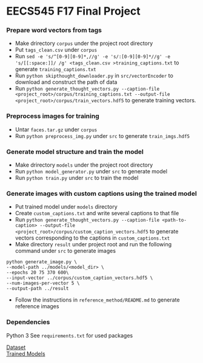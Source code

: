 # EECS545 F17 Final Project

### Prepare word vectors from tags
* Make drirectory `corpus` under the project root directory
* Put `tags_clean.csv` under `corpus`
* Run `sed -e 's/^[0-9][0-9]*,//g' -e 's/:[0-9][0-9]*//g' -e 's/[[:space:]]/ /g' <tags_clean.csv >training_captions.txt` to generate `training_captions.txt`
* Run `python skipthought_downloader.py` in `src/vectorEncoder` to download and construct the path of data
* Run `python generate_thought_vectors.py --caption-file <project_root>/corpus/training_captions.txt --output-file <project_root>/corpus/train_vectors.hdf5` to generate training vectors.

### Preprocess images for training
* Untar `faces.tar.gz` under `corpus`
* Run `python preprocess_img.py` under `src` to generate `train_imgs.hdf5`

### Generate model structure and train the model
* Make drirectory `models` under the project root directory
* Run `python model_generator.py` under `src` to generate model
* Run `python train.py` under `src` to train the model

### Generate images with custom captions using the trained model
* Put trained model under `models` directory
* Create `custom_captions.txt` and write several captions to that file
* Run `python generate_thought_vectors.py --caption-file <path-to-caption> --output-file <project_root>/corpus/custom_caption_vectors.hdf5` to generate vectors corresponding to the captions in `custom_captions.txt`
* Make directory `result` under project root and run the following command under `src` to generate images
```
python generate_image.py \
--model-path ../models/<model_dir> \
--epochs 20 75 370 600\
--input-vector ../corpus/custom_caption_vectors.hdf5 \
--num-images-per-vector 5 \
--output-path ../result
```
* Follow the instructions in `reference_method/README.md` to generate reference images

### Dependencies
Python 3
See `requirements.txt` for used packages

[Dataset](https://drive.google.com/drive/folders/0BwJmB7alR-AvMHEtczZZN0EtdzQ)  
[Trained Models](https://drive.google.com/open?id=1Y5x9bMCg6ao22l-DKtnG6DXlDO0p0az2)